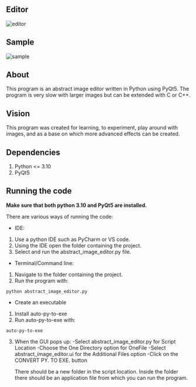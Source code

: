 ## Editor

![editor](https://user-images.githubusercontent.com/86565212/201485768-70e98846-4187-4bb9-95bd-9e9ef026865f.jpg)

## Sample

![sample](https://user-images.githubusercontent.com/86565212/201484188-b0629da3-f7a3-40b3-a6b0-e88479566168.jpg)

## About

This program is an abstract image editor written in Python using PyQt5.
The program is very slow with larger images but can be extended with C or C++.

## Vision

This program was created for learning, to experiment, play around with images, and
as a base on which more advanced effects can be created.

## Dependencies

1. Python <= 3.10
2. PyQt5

## Running the code

**Make sure that both python 3.10 and PyQt5 are installed.**

There are various ways of running the code:

* IDE:
1. Use a python IDE such as PyCharm or VS code.
2. Using the IDE open the folder containing the project.
2. Select and run the abstract_image_editor.py file.

* Terminal/Command line:
1. Navigate to the folder containing the project.
2. Run the program with: 
  ~~~~
  python abstract_image_editor.py
  ~~~~
  
 * Create an executable
 1. Install auto-py-to-exe
 2. Run auto-py-to-exe with:
 ~~~~
 auto-py-to-exe
 ~~~~
 3. When the GUI pops up:
    -Select abstract_image_editor.py for Script Location
    -Choose the One Directory option for OneFile
    -Select abstract_image_editor.ui for the Additional Files option
    -Click on the CONVERT PY. TO EXE. button
    
    There should be a new folder in the script location. Inside the folder
    there should be an application file from which you can run the program.
      
